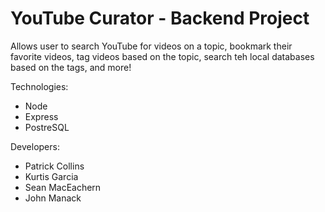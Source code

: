 # YouTube Curator - Backend Project

Allows user to search YouTube for videos on a topic, bookmark their favorite videos, tag videos based on the topic, search teh local databases based on the tags, and more!

Technologies:

* Node
* Express
* PostreSQL

Developers:

* Patrick Collins
* Kurtis Garcia
* Sean MacEachern
* John Manack

